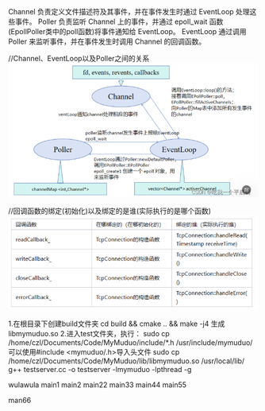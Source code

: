 Channel 负责定义文件描述符及其事件，并在事件发生时通过 EventLoop 处理这些事件。
Poller 负责监听 Channel 上的事件，并通过 epoll_wait 函数(EpollPoller类中的poll函数)将事件通知给 EventLoop。
EventLoop 通过调用 Poller 来监听事件，并在事件发生时调用 Channel 的回调函数。

//Channel、EventLoop以及Poller之间的关系
![alt text](image.png)

//回调函数的绑定(初始化)以及绑定的是谁(实际执行的是哪个函数)
![alt text](image-1.png)

1.在根目录下创建build文件夹  cd build && cmake .. && make -j4  生成libmymuduo.so
2.进入test文件夹，执行：
      sudo cp /home/czl/Documents/Code/MyMuduo/include/*.h /usr/include/mymuduo/        可以使用#include <mymuduo/.h>导入头文件
     sudo cp /home/czl/Documents/Code/MyMuduo/lib/libmymuduo.so /usr/local/lib/
     g++ testserver.cc -o testserver -lmymuduo -lpthread -g


wulawula
main1
main2
main22
main33
main44
main55

man66